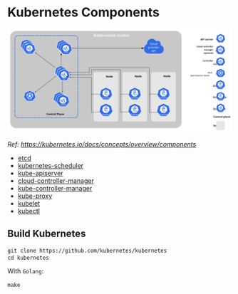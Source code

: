 # Kubernetes Components

![](https://raw.githubusercontent.com/kubernetes/website/main/static/images/docs/components-of-kubernetes.svg)

*Ref: https://kubernetes.io/docs/concepts/overview/components*

- [etcd](etcd)
- [kubernetes-scheduler](kubernetes-scheduler)
- [kube-apiserver](kube-apiserver)
- [cloud-controller-manager](cloud-controller-manager)
- [kube-controller-manager](kube-controller-manager)
- [kube-proxy](kube-proxy)
- [kubelet](kubelet)
- [kubectl](kubectl)

## Build Kubernetes

```
git clone https://github.com/kubernetes/kubernetes
cd kubernetes
```

With `Golang`:
```
make
```
